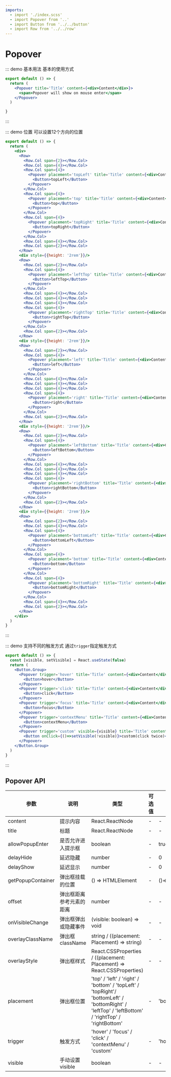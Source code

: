 ```yaml
---
imports:
  - import './index.scss'
  - import Popover from '..'
  - import Button from '../../button'
  - import Row from '../../row'
---
```

# Popover

::: demo 基本用法
基本的使用方式

```jsx
export default () => {
  return (
    <Popover title='Title' content={<div>Content</div>}>
      <span>Popover will show on mouse enter</span>
    </Popover>
  )

}
```

:::

::: demo 位置
可以设置12个方向的位置

```jsx
export default () => {
  return (
    <div>
      <Row>
        <Row.Col span={2}></Row.Col>
        <Row.Col span={4}></Row.Col>
        <Row.Col span={4}>
          <Popover placement='topLeft' title='Title' content={<div>Content</div>}>
            <Button>topLeft</Button>
          </Popover>
        </Row.Col>
        <Row.Col span={4}>
          <Popover placement='top' title='Title' content={<div>Content</div>}>
            <Button>top</Button>
          </Popover>
        </Row.Col>
        <Row.Col span={4}>
          <Popover placement='topRight' title='Title' content={<div>Content</div>}>
            <Button>topRight</Button>
          </Popover>
        </Row.Col>
        <Row.Col span={4}></Row.Col>
        <Row.Col span={2}></Row.Col>
      </Row>
      <div style={{height: '2rem'}}/>
      <Row>
        <Row.Col span={2}></Row.Col>
        <Row.Col span={4}>
          <Popover placement='leftTop' title='Title' content={<div>Content</div>}>
            <Button>leftTop</Button>
          </Popover>
        </Row.Col>
        <Row.Col span={4}></Row.Col>
        <Row.Col span={4}></Row.Col>
        <Row.Col span={4}></Row.Col>
        <Row.Col span={4}>
          <Popover placement='rightTop' title='Title' content={<div>Content</div>}>
            <Button>rightTop</Button>
          </Popover>
        </Row.Col>
        <Row.Col span={2}></Row.Col>
      </Row>
      <div style={{height: '2rem'}}/>
      <Row>
        <Row.Col span={2}></Row.Col>
        <Row.Col span={4}>
          <Popover placement='left' title='Title' content={<div>Content</div>}>
            <Button>left</Button>
          </Popover>
        </Row.Col>
        <Row.Col span={4}></Row.Col>
        <Row.Col span={4}></Row.Col>
        <Row.Col span={4}></Row.Col>
        <Row.Col span={4}>
          <Popover placement='right' title='Title' content={<div>Content</div>}>
            <Button>right</Button>
          </Popover>
        </Row.Col>
        <Row.Col span={2}></Row.Col>
      </Row>
      <div style={{height: '2rem'}}/>
      <Row>
        <Row.Col span={2}></Row.Col>
        <Row.Col span={4}>
          <Popover placement='leftBottom' title='Title' content={<div>Content</div>}>
            <Button>leftBottom</Button>
          </Popover>
        </Row.Col>
        <Row.Col span={4}></Row.Col>
        <Row.Col span={4}></Row.Col>
        <Row.Col span={4}></Row.Col>
        <Row.Col span={4}>
          <Popover placement='rightBottom' title='Title' content={<div>Content</div>}>
            <Button>rightBottom</Button>
          </Popover>
        </Row.Col>
        <Row.Col span={2}></Row.Col>
      </Row>
      <div style={{height: '2rem'}}/>
      <Row>
        <Row.Col span={2}></Row.Col>
        <Row.Col span={4}></Row.Col>
        <Row.Col span={4}>
          <Popover placement='bottomLeft' title='Title' content={<div>Content</div>}>
            <Button>bottomLeft</Button>
          </Popover>
        </Row.Col>
        <Row.Col span={4}>
          <Popover placement='bottom' title='Title' content={<div>Content</div>}>
            <Button>bottom</Button>
          </Popover>
        </Row.Col>
        <Row.Col span={4}>
          <Popover placement='bottomRight' title='Title' content={<div>Content</div>}>
            <Button>bottomRight</Button>
          </Popover>
        </Row.Col>
        <Row.Col span={4}></Row.Col>
        <Row.Col span={2}></Row.Col>
      </Row>
    </div>
  )
}

```

:::

::: demo 支持不同的触发方式
通过`trigger`指定触发方式

```jsx
export default () => {
  const [visible, setVisible] = React.useState(false)
  return (
    <Button.Group>
      <Popover trigger='hover' title='Title' content={<div>Content</div>}>
        <Button>hover</Button>
      </Popover>
      <Popover trigger='click' title='Title' content={<div>Content</div>}>
        <Button>click</Button>
      </Popover>
      <Popover trigger='focus' title='Title' content={<div>Content</div>}>
        <Button>focus</Button>
      </Popover>
      <Popover trigger='contextMenu' title='Title' content={<div>Content</div>}>
        <Button>contextMenu</Button>
      </Popover>
      <Popover trigger='custom' visible={visible} title='Title' content={<div>Content</div>}>
        <Button onClick={()=>setVisible(!visible)}>custom(click twice)</Button>
      </Popover>
    </Button.Group>
  )
}

```

:::

## Popover API

| 参数   | 说明                                       | 类型            | 可选值 | 默认值 | 是否必填
| ------ | ------------------------------------------ | --------------- | ------ | ------ | --- |
| content | 提示内容            | React.ReactNode  | -  | -| true|
| title | 标题            | React.ReactNode  | -  | -| true|
| allowPopupEnter | 是否允许进入提示框            | boolean  | -  | true | false|
| delayHide | 延迟隐藏            | number  | -  | 0 | false|
| delayShow | 延迟显示            | number  | -  | 0 | false|
| getPopupContainer | 弹出框挂载的位置            | () => HTMLElement  | -  | ()=>document.body | false|
| offset | 弹出框距离参考元素的距离            | number  | -  | - | false|
| onVisibleChange | 弹出框弹出或隐藏事件            | (visible: boolean) => void  | -  | - | false|
| overlayClassName | 弹出框className            | string / ((placement: Placement) => string)  | -  | - | false|
| overlayStyle | 弹出框样式           | React.CSSProperties / ((placement: Placement) => React.CSSProperties)  | -  | - | false|
| placement | 弹出框位置           |  'top' / 'left' / 'right' / 'bottom' / 'topLeft' / 'topRight'/ 'bottomLeft' / 'bottomRight' / 'leftTop' / 'leftBottom' / 'rightTop' / 'rightBottom'  | -  | 'bottom' | false|
| trigger | 触发方式           | 'hover' / 'focus' / 'click' / 'contextMenu' / 'custom'  | -  | 'hover' | false|
| visible | 手动设置visible           | boolean  | -  | - | false|
